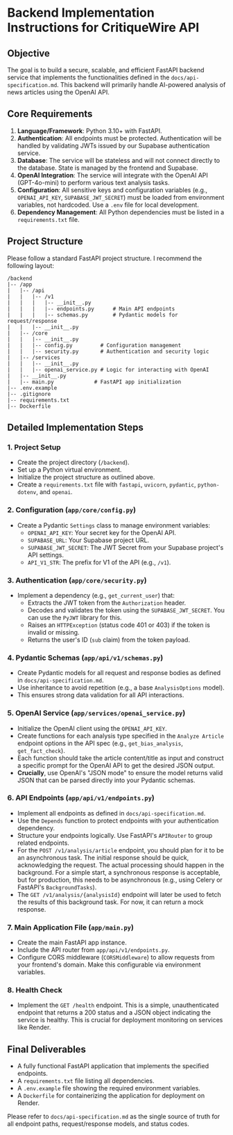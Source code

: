 # Backend Implementation Instructions for CritiqueWire API

## Objective
The goal is to build a secure, scalable, and efficient FastAPI backend service that implements the functionalities defined in the `docs/api-specification.md`. This backend will primarily handle AI-powered analysis of news articles using the OpenAI API.

## Core Requirements
1.  **Language/Framework**: Python 3.10+ with FastAPI.
2.  **Authentication**: All endpoints must be protected. Authentication will be handled by validating JWTs issued by our Supabase authentication service.
3.  **Database**: The service will be stateless and will not connect directly to the database. State is managed by the frontend and Supabase.
4.  **OpenAI Integration**: The service will integrate with the OpenAI API (GPT-4o-mini) to perform various text analysis tasks.
5.  **Configuration**: All sensitive keys and configuration variables (e.g., `OPENAI_API_KEY`, `SUPABASE_JWT_SECRET`) must be loaded from environment variables, not hardcoded. Use a `.env` file for local development.
6.  **Dependency Management**: All Python dependencies must be listed in a `requirements.txt` file.

## Project Structure
Please follow a standard FastAPI project structure. I recommend the following layout:

```
/backend
|-- /app
|   |-- /api
|   |   |-- /v1
|   |   |   |-- __init__.py
|   |   |   |-- endpoints.py      # Main API endpoints
|   |   |   |-- schemas.py        # Pydantic models for request/response
|   |   |-- __init__.py
|   |-- /core
|   |   |-- __init__.py
|   |   |-- config.py         # Configuration management
|   |   |-- security.py       # Authentication and security logic
|   |-- /services
|   |   |-- __init__.py
|   |   |-- openai_service.py # Logic for interacting with OpenAI
|   |-- __init__.py
|   |-- main.py             # FastAPI app initialization
|-- .env.example
|-- .gitignore
|-- requirements.txt
|-- Dockerfile
```

## Detailed Implementation Steps

### 1. Project Setup
- Create the project directory (`/backend`).
- Set up a Python virtual environment.
- Initialize the project structure as outlined above.
- Create a `requirements.txt` file with `fastapi`, `uvicorn`, `pydantic`, `python-dotenv`, and `openai`.

### 2. Configuration (`app/core/config.py`)
- Create a Pydantic `Settings` class to manage environment variables:
  - `OPENAI_API_KEY`: Your secret key for the OpenAI API.
  - `SUPABASE_URL`: Your Supabase project URL.
  - `SUPABASE_JWT_SECRET`: The JWT Secret from your Supabase project's API settings.
  - `API_V1_STR`: The prefix for V1 of the API (e.g., `/v1`).

### 3. Authentication (`app/core/security.py`)
- Implement a dependency (e.g., `get_current_user`) that:
  - Extracts the JWT token from the `Authorization` header.
  - Decodes and validates the token using the `SUPABASE_JWT_SECRET`. You can use the `PyJWT` library for this.
  - Raises an `HTTPException` (status code 401 or 403) if the token is invalid or missing.
  - Returns the user's ID (`sub` claim) from the token payload.

### 4. Pydantic Schemas (`app/api/v1/schemas.py`)
- Create Pydantic models for all request and response bodies as defined in `docs/api-specification.md`.
- Use inheritance to avoid repetition (e.g., a base `AnalysisOptions` model).
- This ensures strong data validation for all API interactions.

### 5. OpenAI Service (`app/services/openai_service.py`)
- Initialize the OpenAI client using the `OPENAI_API_KEY`.
- Create functions for each analysis type specified in the `Analyze Article` endpoint options in the API spec (e.g., `get_bias_analysis`, `get_fact_check`).
- Each function should take the article content/title as input and construct a specific prompt for the OpenAI API to get the desired JSON output.
- **Crucially**, use OpenAI's "JSON mode" to ensure the model returns valid JSON that can be parsed directly into your Pydantic schemas.

### 6. API Endpoints (`app/api/v1/endpoints.py`)
- Implement all endpoints as defined in `docs/api-specification.md`.
- Use the `Depends` function to protect endpoints with your authentication dependency.
- Structure your endpoints logically. Use FastAPI's `APIRouter` to group related endpoints.
- For the `POST /v1/analysis/article` endpoint, you should plan for it to be an asynchronous task. The initial response should be quick, acknowledging the request. The actual processing should happen in the background. For a simple start, a synchronous response is acceptable, but for production, this needs to be asynchronous (e.g., using Celery or FastAPI's `BackgroundTasks`).
- The `GET /v1/analysis/{analysisId}` endpoint will later be used to fetch the results of this background task. For now, it can return a mock response.

### 7. Main Application File (`app/main.py`)
- Create the main FastAPI app instance.
- Include the API router from `app/api/v1/endpoints.py`.
- Configure CORS middleware (`CORSMiddleware`) to allow requests from your frontend's domain. Make this configurable via environment variables.

### 8. Health Check
- Implement the `GET /health` endpoint. This is a simple, unauthenticated endpoint that returns a 200 status and a JSON object indicating the service is healthy. This is crucial for deployment monitoring on services like Render.

## Final Deliverables
- A fully functional FastAPI application that implements the specified endpoints.
- A `requirements.txt` file listing all dependencies.
- A `.env.example` file showing the required environment variables.
- A `Dockerfile` for containerizing the application for deployment on Render.

Please refer to `docs/api-specification.md` as the single source of truth for all endpoint paths, request/response models, and status codes. 